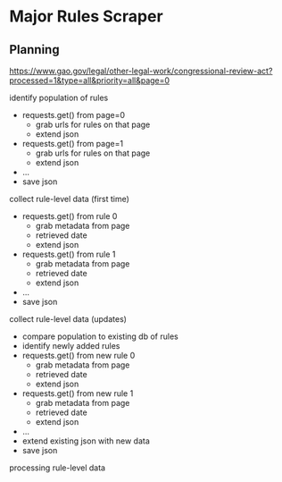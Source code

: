 # Major Rules Scraper

## Planning

https://www.gao.gov/legal/other-legal-work/congressional-review-act?processed=1&type=all&priority=all&page=0

identify population of rules
- requests.get() from page=0
  - grab urls for rules on that page
  - extend json
- requests.get() from page=1
  - grab urls for rules on that page
  - extend json
- ...
- save json

collect rule-level data (first time)
- requests.get() from rule 0
  - grab metadata from page
  - retrieved date
  - extend json
- requests.get() from rule 1
  - grab metadata from page
  - retrieved date
  - extend json
- ...
- save json

collect rule-level data (updates)
- compare population to existing db of rules
- identify newly added rules
- requests.get() from new rule 0
  - grab metadata from page
  - retrieved date
  - extend json
- requests.get() from new rule 1
  - grab metadata from page
  - retrieved date
  - extend json
- ...
- extend existing json with new data
- save json

processing rule-level data
